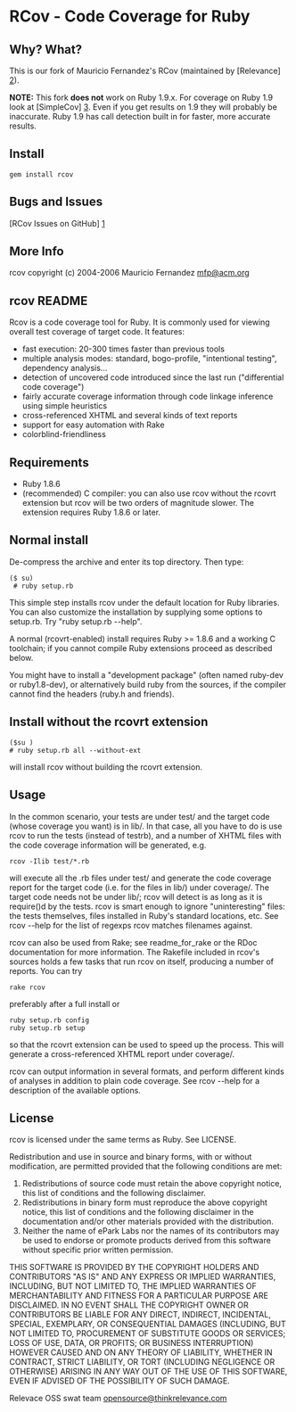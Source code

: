 # RCov - Code Coverage for Ruby

## Why? What?

This is our fork of Mauricio Fernandez's RCov (maintained by [Relevance] [2]).

__NOTE:__ This fork __does not__ work on Ruby 1.9.x.  For coverage on Ruby 1.9 look at [SimpleCov] [3].  Even if you get results on 1.9 they will probably be inaccurate.  Ruby 1.9 has call detection built in for faster, more accurate results.

## Install

    gem install rcov

## Bugs and Issues

[RCov Issues on GitHub] [1]

  [1]: http://github.com/relevance/rcov/issues/ "RCov Issues"
  [2]: http://thinkrelevance.com "Relevance"
  [3]: https://github.com/colszowka/simplecov

## More Info

rcov  copyright (c) 2004-2006 Mauricio Fernandez <mfp@acm.org>

## rcov README

Rcov is a code coverage tool for Ruby. It is commonly used for viewing overall test coverage of target code. It features:

* fast execution: 20-300 times faster than previous tools
* multiple analysis modes: standard, bogo-profile, "intentional testing",  dependency analysis...
* detection of uncovered code introduced since the last run ("differential code coverage")
* fairly accurate coverage information through code linkage inference using simple heuristics
* cross-referenced XHTML and several kinds of text reports
* support for easy automation with Rake
* colorblind-friendliness

## Requirements

* Ruby 1.8.6
* (recommended) C compiler: you can also use rcov without the rcovrt extension but rcov will be two orders of magnitude slower. The extension requires Ruby 1.8.6 or later.

## Normal install

De-compress the archive and enter its top directory.
Then type:

	($ su)
	 # ruby setup.rb

This simple step installs rcov under the default location for Ruby libraries.  You can also customize the installation by supplying some options to setup.rb.  Try "ruby setup.rb --help".

A normal (rcovrt-enabled) install requires Ruby >= 1.8.6 and a working C toolchain; if you cannot compile Ruby extensions proceed as described below.

You might have to install a "development package" (often named ruby-dev or ruby1.8-dev), or alternatively build ruby from the sources, if the compiler cannot find the headers (ruby.h and friends).

## Install without the rcovrt extension

	($su )
	# ruby setup.rb all --without-ext

will install rcov without building the rcovrt extension.
  
## Usage

In the common scenario, your tests are under test/ and the target code (whose coverage you want) is in lib/. In that case, all you have to do is use rcov to run the tests (instead of testrb), and a number of XHTML files with the code coverage information will be generated, e.g.

	rcov -Ilib test/*.rb

will execute all the .rb files under test/ and generate the code coverage report for the target code (i.e. for the files in lib/) under coverage/. The target code needs not be under lib/; rcov will detect is as long as it is
require()d by the tests. rcov is smart enough to ignore "uninteresting" files: the tests themselves, files installed in Ruby's standard locations, etc.  See  rcov --help  for the list of regexps rcov matches filenames against.

rcov can also be used from Rake; see readme_for_rake or the RDoc documentation for more information.  The Rakefile included in rcov's sources holds a few tasks that run rcov on itself, producing a number of reports. You can try

	rake rcov

  preferably after a full install or

	ruby setup.rb config
	ruby setup.rb setup

so that the rcovrt extension can be used to speed up the process. This will generate a cross-referenced XHTML report under coverage/.

rcov can output information in several formats, and perform different kinds of analyses in addition to plain code coverage.  See  rcov --help  for a description of the available options.

## License

rcov is licensed under the same terms as Ruby. See LICENSE.

Redistribution and use in source and binary forms, with or without modification, are permitted provided that the following conditions are met:

1. Redistributions of source code must retain the above copyright notice, this list of conditions and the following disclaimer.
2. Redistributions in binary form must reproduce the above copyright notice, this list of conditions and the following disclaimer in the documentation and/or other materials provided with the distribution.
3. Neither the name of ePark Labs nor the names of its contributors may be used to endorse or promote products derived from this software without specific prior written permission.

THIS SOFTWARE IS PROVIDED BY THE COPYRIGHT HOLDERS AND CONTRIBUTORS "AS IS" AND ANY EXPRESS OR IMPLIED WARRANTIES, INCLUDING, BUT NOT LIMITED TO, THE IMPLIED WARRANTIES OF MERCHANTABILITY AND FITNESS FOR A PARTICULAR PURPOSE ARE
DISCLAIMED. IN NO EVENT SHALL THE COPYRIGHT OWNER OR CONTRIBUTORS BE LIABLE FOR ANY DIRECT, INDIRECT, INCIDENTAL, SPECIAL, EXEMPLARY, OR CONSEQUENTIAL DAMAGES (INCLUDING, BUT NOT LIMITED TO, PROCUREMENT OF SUBSTITUTE GOODS OR SERVICES; LOSS OF USE, DATA, OR PROFITS; OR BUSINESS INTERRUPTION) HOWEVER CAUSED AND ON ANY THEORY OF LIABILITY, WHETHER IN CONTRACT, STRICT LIABILITY, OR TORT (INCLUDING NEGLIGENCE OR OTHERWISE) ARISING IN ANY WAY OUT OF THE USE OF THIS SOFTWARE, EVEN IF ADVISED OF THE POSSIBILITY OF SUCH DAMAGE.

Relevace OSS swat team <opensource@thinkrelevance.com>
